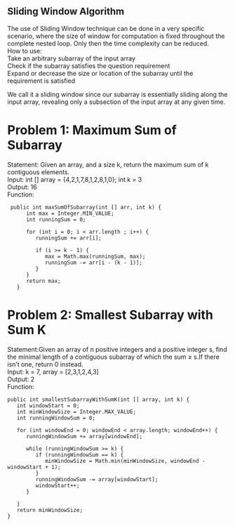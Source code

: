 ## Sliding Window Algorithm  
The use of Sliding Window technique can be done in a very specific scenario, where the size of window for computation is fixed throughout the complete nested loop. Only then the time complexity can be reduced.  
How to use:  
Take an arbitrary subarray of the input array  
Check if the subarray satisfies the question requirement  
Expand or decrease the size or location of the subarray until the requirement is satisfied  

We call it a sliding window since our subarray is essentially sliding along the input array, revealing only a subsection of the input array at any given time.

# Problem 1: Maximum Sum of Subarray  
Statement: Given an array, and a size k, return the maximum sum of k contiguous elements.  
Input: int [] array = {4,2,1,7,8,1,2,8,1,0}; int k = 3  
Output: 16  
Function:  
~~~
 public int maxSumOfSubarray(int [] arr, int k) {
      int max = Integer.MIN_VALUE;
      int runningSum = 0;

      for (int i = 0; i < arr.length ; i++) {
         runningSum += arr[i];

         if (i >= k - 1) {
            max = Math.max(runningSum, max);
            runningSum -= arr[i - (k - 1)];
         }
      }
      return max;
   }
   ~~~  
   
   # Problem 2: Smallest Subarray with Sum K  
   Statement:Given an array of n positive integers and a positive integer s, find the minimal length of a contiguous subarray of which the sum ≥ s.If there isn’t one, return 0 instead.  
   Input: k = 7, array = [2,3,1,2,4,3]  
   Output: 2  
   Function:  
   ~~~  
   public int smallestSubarrayWithSumK(int [] array, int k) {
      int windowStart = 0;
      int minWindowSize = Integer.MAX_VALUE;
      int runningWindowSum = 0;

      for (int windowEnd = 0; windowEnd < array.length; windowEnd++) {
         runningWindowSum += array[windowEnd];

         while (runningWindowSum >= k) {
            if (runningWindowSum == k) {
               minWindowSize = Math.min(minWindowSize, windowEnd - windowStart + 1);
            }
            runningWindowSum -= array[windowStart];
            windowStart++;
         }

      }
      return minWindowSize;
   }
   ~~~  
   
